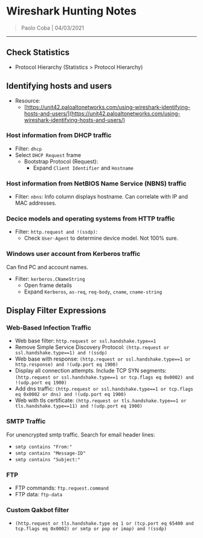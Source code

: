 # Wireshark Hunting Notes

> Paolo Coba | 04/03/2021

-------------------------------------------

## Check Statistics
* Protocol Hierarchy (Statistics > Protocol Hierarchy)

## Identifying hosts and users

* Resource:
    * [https://unit42.paloaltonetworks.com/using-wireshark-identifying-hosts-and-users/](https://unit42.paloaltonetworks.com/using-wireshark-identifying-hosts-and-users/)

### Host information from DHCP traffic

* Filter: `dhcp`
* Select `DHCP Request` frame
    * Bootstrap Protocol (Request):
        * Expand `Client Identifier` and `Hostname`

### Host information from NetBIOS Name Service (NBNS) traffic

* Filter: `nbns`: Info column displays hostname. Can correlate with IP and MAC addresses.

### Decice models and operating systems from HTTP traffic

* Filter: `http.request and !(ssdp)`:
    * Check `User-Agent` to determine device model. Not 100% sure.

### Windows user account from Kerberos traffic

Can find PC and account names.
* Filter: `kerberos.CNameString`
    * Open frame details
    * Expand `Kerberos`, `as-req`, `req-body`, `cname`, `cname-string`


## Display Filter Expressions

### Web-Based Infection Traffic

* Web base filter: `http.request or ssl.handshake.type==1`
* Remove Simple Service Discovery Protocol: `(http.request or ssl.handshake.type==1) and !(ssdp)`
* Web base with response: `(http.request or ssl.handshake.type==1 or http.response) and !(udp.port eq 1900)`
* Display all connection attempts. Include TCP SYN segments: `(http.request or ssl.handshake.type==1 or tcp.flags eq 0x0002) and !(udp.port eq 1900)`
* Add dns traffic: `(http.request or ssl.handshake.type==1 or tcp.flags eq 0x0002 or dns) and !(udp.port eq 1900)`
* Web with tls certificate: `(http.request or tls.handshake.type==1 or tls.handshake.type==11) and !(udp.port eq 1900)`

### SMTP Traffic

For unencrypted smtp traffic. Search for email header lines:
* `smtp contains "From:"`
* `smtp contains "Message-ID"`
* `smtp contains "Subject:"`

### FTP
* FTP commands: `ftp.request.command`
* FTP data: `ftp-data`

### Custom Qakbot filter
* `(http.request or tls.handshake.type eq 1 or (tcp.port eq 65400 and tcp.flags eq 0x0002) or smtp or pop or imap) and !(ssdp)`


